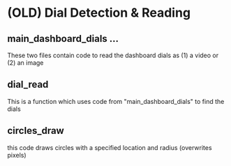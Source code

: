 # (OLD) Dial Detection & Reading 

## main_dashboard_dials ...
These two files contain code to read the dashboard dials as (1) a video or (2) an image

## dial_read
This is a function which uses code from "main_dashboard_dials" to find the dials

## circles_draw
this code draws circles with a specified location and radius (overwrites pixels)